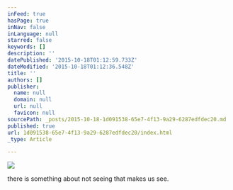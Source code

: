 ```yaml
---
inFeed: true
hasPage: true
inNav: false
inLanguage: null
starred: false
keywords: []
description: ''
datePublished: '2015-10-18T01:12:59.733Z'
dateModified: '2015-10-18T01:12:36.548Z'
title: ''
authors: []
publisher:
  name: null
  domain: null
  url: null
  favicon: null
sourcePath: _posts/2015-10-18-1d091538-65e7-4f13-9a29-6287edfdec20.md
published: true
url: 1d091538-65e7-4f13-9a29-6287edfdec20/index.html
_type: Article

---
```

![](https://the-grid-user-content.s3-us-west-2.amazonaws.com/e10b593d-bbb6-4d47-9fc8-1b8fb3f7f31f.jpg)

there is something about not seeing that makes us see.